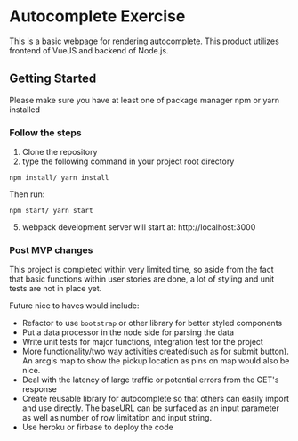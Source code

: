 # Autocomplete Exercise

This is a basic webpage for rendering autocomplete. This product utilizes frontend of VueJS and backend of Node.js.

## Getting Started

Please make sure you have at least one of package manager npm or yarn installed

### Follow the steps

1. Clone the repository
2. type the following command in your project root directory

```
npm install/ yarn install
```

Then run:

```
npm start/ yarn start
```

5. webpack development server will start at: http://localhost:3000

### Post MVP changes

This project is completed within very limited time, so aside from the fact that basic functions within user stories are done, a lot of styling and unit tests are not in place yet.

Future nice to haves would include:

- Refactor to use `bootstrap` or other library for better styled components
- Put a data processor in the node side for parsing the data
- Write unit tests for major functions, integration test for the project
- More functionality/two way activities created(such as for submit button). An arcgis map to show the pickup location as pins on map would also be nice.
- Deal with the latency of large traffic or potential errors from the GET's response
- Create reusable library for autocomplete so that others can easily import and use directly. The baseURL can be surfaced as an input parameter as well as number of row limitation and input string.
- Use heroku or firbase to deploy the code
